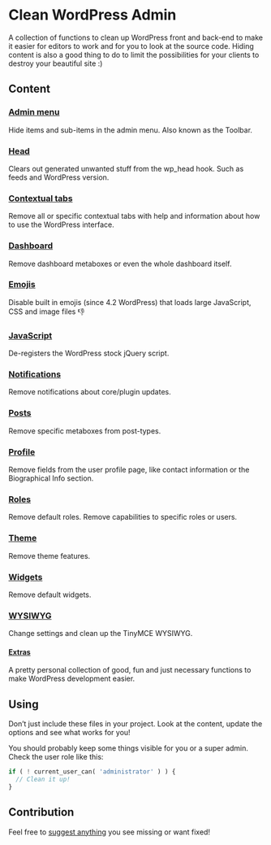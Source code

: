 # Clean WordPress Admin
A collection of functions to clean up WordPress front and back-end to make it easier for editors to work and for you to look at the source code. Hiding content is also a good thing to do to limit the possibilities for your clients to destroy your beautiful site :)


## Content

### [Admin menu](admin-bar.php)
Hide items and sub-items in the admin menu. Also known as the Toolbar.

### [Head](head.php)
Clears out generated unwanted stuff from the wp_head hook. Such as feeds and WordPress version.

### [Contextual tabs](contextual-tabs.php)
Remove all or specific contextual tabs with help and information about how to use the WordPress interface.

### [Dashboard](dashboard.php)
Remove dashboard metaboxes or even the whole dashboard itself.

### [Emojis](emojis.php)
Disable built in emojis (since 4.2 WordPress) that loads large JavaScript, CSS and image files :-1:

### [JavaScript](javascript.php)
De-registers the WordPress stock jQuery script.

### [Notifications](notifications.php)
Remove notifications about core/plugin updates.

### [Posts](posts.php)
Remove specific metaboxes from post-types.

### [Profile](profile.php)
Remove fields from the user profile page, like contact information or the Biographical Info section.

### [Roles](roles.php)
Remove default roles. Remove capabilities to specific roles or users.

### [Theme](theme.php)
Remove theme features.

### [Widgets](widgets.php)
Remove default widgets.

### [WYSIWYG](wysiwyg.php)
Change settings and clean up the TinyMCE WYSIWYG.

#### [Extras](extras.php)
A pretty personal collection of good, fun and just necessary functions to make WordPress development easier.


## Using
Don’t just include these files in your project. Look at the content, update the options and see what works for you!

 You should probably keep some things visible for you or a super admin. Check the user role like this:
```php
if ( ! current_user_can( 'administrator' ) ) {
  // Clean it up!
}
```


## Contribution
Feel free to [suggest anything](https://github.com/vincentorback/clean-wordpress-admin/issues) you see missing or want fixed!
